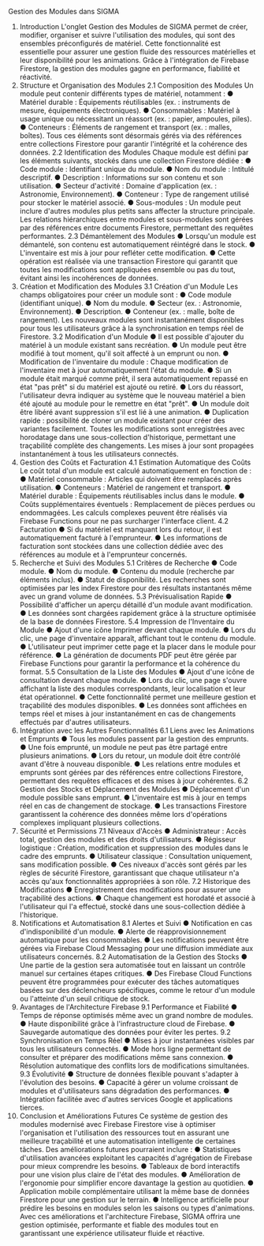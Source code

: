 Gestion des Modules dans SIGMA
1. Introduction
L'onglet Gestion des Modules de SIGMA permet de créer, modifier, organiser et suivre l'utilisation des modules, qui sont des ensembles préconfigurés de matériel. Cette fonctionnalité est essentielle pour assurer une gestion fluide des ressources matérielles et leur disponibilité pour les animations. Grâce à l'intégration de Firebase Firestore, la gestion des modules gagne en performance, fiabilité et réactivité.
2. Structure et Organisation des Modules
2.1 Composition des Modules
Un module peut contenir différents types de matériel, notamment :
●	Matériel durable : Équipements réutilisables (ex. : instruments de mesure, équipements électroniques).
●	Consommables : Matériel à usage unique ou nécessitant un réassort (ex. : papier, ampoules, piles).
●	Conteneurs : Éléments de rangement et transport (ex. : malles, boîtes).
Tous ces éléments sont désormais gérés via des références entre collections Firestore pour garantir l'intégrité et la cohérence des données.
2.2 Identification des Modules
Chaque module est défini par les éléments suivants, stockés dans une collection Firestore dédiée :
●	Code module : Identifiant unique du module.
●	Nom du module : Intitulé descriptif.
●	Description : Informations sur son contenu et son utilisation.
●	Secteur d'activité : Domaine d'application (ex. : Astronomie, Environnement).
●	Conteneur : Type de rangement utilisé pour stocker le matériel associé.
●	Sous-modules : Un module peut inclure d'autres modules plus petits sans affecter la structure principale.
Les relations hiérarchiques entre modules et sous-modules sont gérées par des références entre documents Firestore, permettant des requêtes performantes.
2.3 Démantèlement des Modules
●	Lorsqu'un module est démantelé, son contenu est automatiquement réintégré dans le stock.
●	L'inventaire est mis à jour pour refléter cette modification.
●	Cette opération est réalisée via une transaction Firestore qui garantit que toutes les modifications sont appliquées ensemble ou pas du tout, évitant ainsi les incohérences de données.
3. Création et Modification des Modules
3.1 Création d'un Module
Les champs obligatoires pour créer un module sont :
●	Code module (identifiant unique).
●	Nom du module.
●	Secteur (ex. : Astronomie, Environnement).
●	Description.
●	Conteneur (ex. : malle, boîte de rangement).
Les nouveaux modules sont instantanément disponibles pour tous les utilisateurs grâce à la synchronisation en temps réel de Firestore.
3.2 Modification d'un Module
●	Il est possible d'ajouter du matériel à un module existant sans recréation.
●	Un module peut être modifié à tout moment, qu'il soit affecté à un emprunt ou non.
●	Modification de l'inventaire du module : Chaque modification de l'inventaire met à jour automatiquement l'état du module.
●	Si un module était marqué comme prêt, il sera automatiquement repassé en état "pas prêt" si du matériel est ajouté ou retiré.
●	Lors du réassort, l'utilisateur devra indiquer au système que le nouveau matériel a bien été ajouté au module pour le remettre en état "prêt".
●	Un module doit être libéré avant suppression s'il est lié à une animation.
●	Duplication rapide : possibilité de cloner un module existant pour créer des variantes facilement.
Toutes les modifications sont enregistrées avec horodatage dans une sous-collection d'historique, permettant une traçabilité complète des changements. Les mises à jour sont propagées instantanément à tous les utilisateurs connectés.
4. Gestion des Coûts et Facturation
4.1 Estimation Automatique des Coûts
Le coût total d'un module est calculé automatiquement en fonction de :
●	Matériel consommable : Articles qui doivent être remplacés après utilisation.
●	Conteneurs : Matériel de rangement et transport.
●	Matériel durable : Équipements réutilisables inclus dans le module.
●	Coûts supplémentaires éventuels : Remplacement de pièces perdues ou endommagées.
Les calculs complexes peuvent être réalisés via Firebase Functions pour ne pas surcharger l'interface client.
4.2 Facturation
●	Si du matériel est manquant lors du retour, il est automatiquement facturé à l'emprunteur.
●	Les informations de facturation sont stockées dans une collection dédiée avec des références au module et à l'emprunteur concernés.
5. Recherche et Suivi des Modules
5.1 Critères de Recherche
●	Code module.
●	Nom du module.
●	Contenu du module (recherche par éléments inclus).
●	Statut de disponibilité.
Les recherches sont optimisées par les index Firestore pour des résultats instantanés même avec un grand volume de données.
5.3 Prévisualisation Rapide
●	Possibilité d'afficher un aperçu détaillé d'un module avant modification.
●	Les données sont chargées rapidement grâce à la structure optimisée de la base de données Firestore.
5.4 Impression de l'Inventaire du Module
●	Ajout d'une icône Imprimer devant chaque module.
●	Lors du clic, une page d'inventaire apparaît, affichant tout le contenu du module.
●	L'utilisateur peut imprimer cette page et la placer dans le module pour référence.
●	La génération de documents PDF peut être gérée par Firebase Functions pour garantir la performance et la cohérence du format.
5.5 Consultation de la Liste des Modules
●	Ajout d'une icône de consultation devant chaque module.
●	Lors du clic, une page s'ouvre affichant la liste des modules correspondants, leur localisation et leur état opérationnel.
●	Cette fonctionnalité permet une meilleure gestion et traçabilité des modules disponibles.
●	Les données sont affichées en temps réel et mises à jour instantanément en cas de changements effectués par d'autres utilisateurs.
6. Intégration avec les Autres Fonctionnalités
6.1 Liens avec les Animations et Emprunts
●	Tous les modules passent par la gestion des emprunts.
●	Une fois emprunté, un module ne peut pas être partagé entre plusieurs animations.
●	Lors du retour, un module doit être contrôlé avant d'être à nouveau disponible.
●	Les relations entre modules et emprunts sont gérées par des références entre collections Firestore, permettant des requêtes efficaces et des mises à jour cohérentes.
6.2 Gestion des Stocks et Déplacement des Modules
●	Déplacement d'un module possible sans emprunt.
●	L'inventaire est mis à jour en temps réel en cas de changement de stockage.
●	Les transactions Firestore garantissent la cohérence des données même lors d'opérations complexes impliquant plusieurs collections.
7. Sécurité et Permissions
7.1 Niveaux d'Accès
●	Administrateur : Accès total, gestion des modules et des droits d'utilisateurs.
●	Régisseur logistique : Création, modification et suppression des modules dans le cadre des emprunts.
●	Utilisateur classique : Consultation uniquement, sans modification possible.
●	Ces niveaux d'accès sont gérés par les règles de sécurité Firestore, garantissant que chaque utilisateur n'a accès qu'aux fonctionnalités appropriées à son rôle.
7.2 Historique des Modifications
●	Enregistrement des modifications pour assurer une traçabilité des actions.
●	Chaque changement est horodaté et associé à l'utilisateur qui l'a effectué, stocké dans une sous-collection dédiée à l'historique.
8. Notifications et Automatisation
8.1 Alertes et Suivi
●	Notification en cas d'indisponibilité d'un module.
●	Alerte de réapprovisionnement automatique pour les consommables.
●	Les notifications peuvent être gérées via Firebase Cloud Messaging pour une diffusion immédiate aux utilisateurs concernés.
8.2 Automatisation de la Gestion des Stocks
●	Une partie de la gestion sera automatisée tout en laissant un contrôle manuel sur certaines étapes critiques.
●	Des Firebase Cloud Functions peuvent être programmées pour exécuter des tâches automatiques basées sur des déclencheurs spécifiques, comme le retour d'un module ou l'atteinte d'un seuil critique de stock.
9. Avantages de l'Architecture Firebase
9.1 Performance et Fiabilité
●	Temps de réponse optimisés même avec un grand nombre de modules.
●	Haute disponibilité grâce à l'infrastructure cloud de Firebase.
●	Sauvegarde automatique des données pour éviter les pertes.
9.2 Synchronisation en Temps Réel
●	Mises à jour instantanées visibles par tous les utilisateurs connectés.
●	Mode hors ligne permettant de consulter et préparer des modifications même sans connexion.
●	Résolution automatique des conflits lors de modifications simultanées.
9.3 Évolutivité
●	Structure de données flexible pouvant s'adapter à l'évolution des besoins.
●	Capacité à gérer un volume croissant de modules et d'utilisateurs sans dégradation des performances.
●	Intégration facilitée avec d'autres services Google et applications tierces.
10. Conclusion et Améliorations Futures
Ce système de gestion des modules modernisé avec Firebase Firestore vise à optimiser l'organisation et l'utilisation des ressources tout en assurant une meilleure traçabilité et une automatisation intelligente de certaines tâches. Des améliorations futures pourraient inclure :
●	Statistiques d'utilisation avancées exploitant les capacités d'agrégation de Firebase pour mieux comprendre les besoins.
●	Tableaux de bord interactifs pour une vision plus claire de l'état des modules.
●	Amélioration de l'ergonomie pour simplifier encore davantage la gestion au quotidien.
●	Application mobile complémentaire utilisant la même base de données Firestore pour une gestion sur le terrain.
●	Intelligence artificielle pour prédire les besoins en modules selon les saisons ou types d'animations.
Avec ces améliorations et l'architecture Firebase, SIGMA offrira une gestion optimisée, performante et fiable des modules tout en garantissant une expérience utilisateur fluide et réactive.

